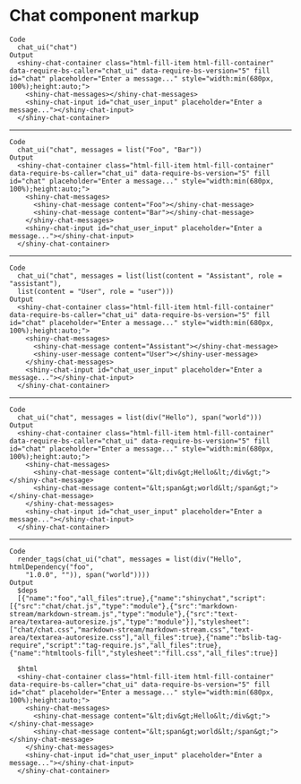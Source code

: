 # Chat component markup

    Code
      chat_ui("chat")
    Output
      <shiny-chat-container class="html-fill-item html-fill-container" data-require-bs-caller="chat_ui" data-require-bs-version="5" fill id="chat" placeholder="Enter a message..." style="width:min(680px, 100%);height:auto;">
        <shiny-chat-messages></shiny-chat-messages>
        <shiny-chat-input id="chat_user_input" placeholder="Enter a message..."></shiny-chat-input>
      </shiny-chat-container>

---

    Code
      chat_ui("chat", messages = list("Foo", "Bar"))
    Output
      <shiny-chat-container class="html-fill-item html-fill-container" data-require-bs-caller="chat_ui" data-require-bs-version="5" fill id="chat" placeholder="Enter a message..." style="width:min(680px, 100%);height:auto;">
        <shiny-chat-messages>
          <shiny-chat-message content="Foo"></shiny-chat-message>
          <shiny-chat-message content="Bar"></shiny-chat-message>
        </shiny-chat-messages>
        <shiny-chat-input id="chat_user_input" placeholder="Enter a message..."></shiny-chat-input>
      </shiny-chat-container>

---

    Code
      chat_ui("chat", messages = list(list(content = "Assistant", role = "assistant"),
      list(content = "User", role = "user")))
    Output
      <shiny-chat-container class="html-fill-item html-fill-container" data-require-bs-caller="chat_ui" data-require-bs-version="5" fill id="chat" placeholder="Enter a message..." style="width:min(680px, 100%);height:auto;">
        <shiny-chat-messages>
          <shiny-chat-message content="Assistant"></shiny-chat-message>
          <shiny-user-message content="User"></shiny-user-message>
        </shiny-chat-messages>
        <shiny-chat-input id="chat_user_input" placeholder="Enter a message..."></shiny-chat-input>
      </shiny-chat-container>

---

    Code
      chat_ui("chat", messages = list(div("Hello"), span("world")))
    Output
      <shiny-chat-container class="html-fill-item html-fill-container" data-require-bs-caller="chat_ui" data-require-bs-version="5" fill id="chat" placeholder="Enter a message..." style="width:min(680px, 100%);height:auto;">
        <shiny-chat-messages>
          <shiny-chat-message content="&lt;div&gt;Hello&lt;/div&gt;"></shiny-chat-message>
          <shiny-chat-message content="&lt;span&gt;world&lt;/span&gt;"></shiny-chat-message>
        </shiny-chat-messages>
        <shiny-chat-input id="chat_user_input" placeholder="Enter a message..."></shiny-chat-input>
      </shiny-chat-container>

---

    Code
      render_tags(chat_ui("chat", messages = list(div("Hello", htmlDependency("foo",
        "1.0.0", "")), span("world"))))
    Output
      $deps
      [{"name":"foo","all_files":true},{"name":"shinychat","script":[{"src":"chat/chat.js","type":"module"},{"src":"markdown-stream/markdown-stream.js","type":"module"},{"src":"text-area/textarea-autoresize.js","type":"module"}],"stylesheet":["chat/chat.css","markdown-stream/markdown-stream.css","text-area/textarea-autoresize.css"],"all_files":true},{"name":"bslib-tag-require","script":"tag-require.js","all_files":true},{"name":"htmltools-fill","stylesheet":"fill.css","all_files":true}] 
      
      $html
      <shiny-chat-container class="html-fill-item html-fill-container" data-require-bs-caller="chat_ui" data-require-bs-version="5" fill id="chat" placeholder="Enter a message..." style="width:min(680px, 100%);height:auto;">
        <shiny-chat-messages>
          <shiny-chat-message content="&lt;div&gt;Hello&lt;/div&gt;"></shiny-chat-message>
          <shiny-chat-message content="&lt;span&gt;world&lt;/span&gt;"></shiny-chat-message>
        </shiny-chat-messages>
        <shiny-chat-input id="chat_user_input" placeholder="Enter a message..."></shiny-chat-input>
      </shiny-chat-container>
      

